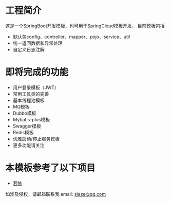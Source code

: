 # 工程简介
这是一个SpringBoot开发模板，也可用于SpringCloud模板开发， 目前模板包括


+ 默认包config、controller、mapper、pojo、service、util
+ 统一返回数据和异常处理
+ 自定义日志注解


# 即将完成的功能

+ 用户登录模板（JWT）
+ 常用工具类的完善
+ 基本线程池模板
+ MQ模板
+ Dubbo模板
+ Mybatis-plus模板
+ Swagger模板
+ Redis模板
+ 优雅启动/停止服务模板
+ 更多功能请关注


# 本模板参考了以下项目
+ [若依](https://gitee.com/y_project/RuoYi-Vue)

如涉及侵权，请邮箱联系我
email: siaze@qq.com